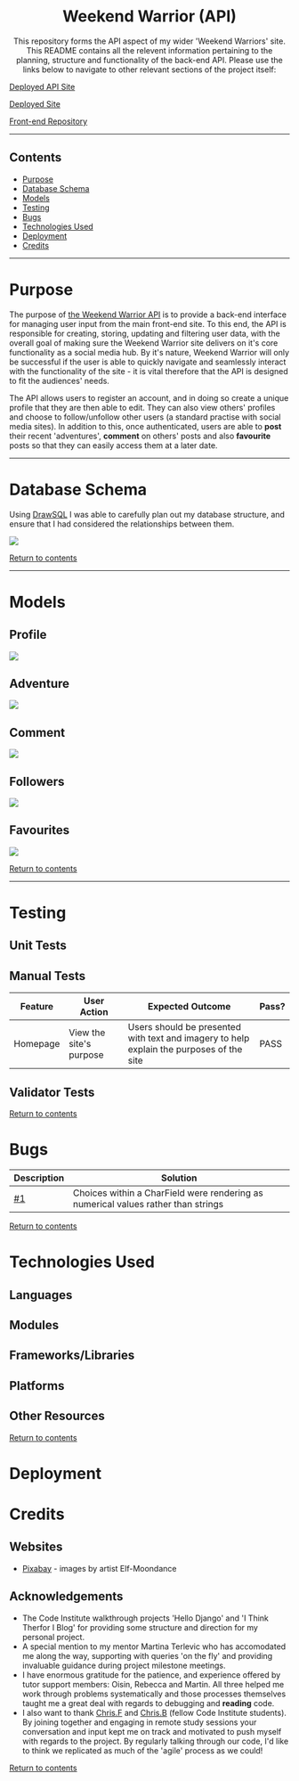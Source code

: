 <h1 align="center">Weekend Warrior (API)</h1>

<p align="center">This repository forms the API aspect of my wider 'Weekend Warriors' site. This README contains all the relevent information pertaining to the planning, structure and functionality of the back-end API. Please use the links below to navigate to other relevant sections of the project itself:<p>

[Deployed API Site](https://weekend-warrior-api.herokuapp.com)

[Deployed Site]()

[Front-end Repository]()

---
  
## Contents

*  [Purpose](#purpose)
*  [Database Schema](#database-schema)
*  [Models](#models)
*  [Testing](#testing)
*  [Bugs](#bugs)
*  [Technologies Used](#technologies-used)
*  [Deployment](#deployment)
*  [Credits](#credits)

---
  
# Purpose

The purpose of [the Weekend Warrior API](https://weekend-warrior-api.herokuapp.com) is to provide a back-end interface for managing user input from the main front-end site. To this end, the API is responsible for creating, storing, updating and filtering user data, with the overall goal of making sure the Weekend Warrior site delivers on it's core functionality as a social media hub. By it's nature, Weekend Warrior will only be successful if the user is able to quickly navigate and seamlessly interact with the functionality of the site - it is vital therefore that the API is designed to fit the audiences' needs.
  
The API allows users to register an account, and in doing so create a unique profile that they are then able to edit. They can also view others' profiles and choose to follow/unfollow other users (a standard practise with social media sites). In addition to this, once authenticated, users are able to **post** their recent 'adventures', **comment** on others' posts and also **favourite** posts so that they can easily access them at a later date.

---
  
# Database Schema 

Using [DrawSQL](https://drawsql.app/) I was able to carefully plan out my database structure, and ensure that I had considered the relationships between them. 
  
![](assets/database_schema.png)


[Return to contents](#contents)
  
---

# Models

## Profile

![](assets/drf_profiles.png)

## Adventure

![](assets/drf_adventures.png)

## Comment

![](assets/drf_comments.png)

## Followers
  
![](assets/drf_followers.png)

## Favourites
  
![](assets/drf_favourites.png)
  
  
[Return to contents](#contents)

---

# Testing

## Unit Tests

## Manual Tests

| Feature | User Action| Expected Outcome | Pass? |
| ----- | -------- | ------- | ------- |
| Homepage | View the site's purpose | Users should be presented with text and imagery to help explain the purposes of the site | PASS |

## Validator Tests

[Return to contents](#contents)




# Bugs

| Description | Solution |
| ----- | ------- |
| [#1](https://github.com/NickdevC/Home-Learning-Hub/issues/21#issue-1574485639) | Choices within a CharField were rendering as numerical values rather than strings |


[Return to contents](#contents)




# Technologies Used 

## Languages

## Modules

## Frameworks/Libraries

## Platforms

## Other Resources

[Return to contents](#contents)





# Deployment




# Credits

## Websites

* [Pixabay](https://pixabay.com/users/elf-moondance-19728901/) - images by artist Elf-Moondance


## Acknowledgements

* The Code Institute walkthrough projects 'Hello Django' and 'I Think Therfor I Blog' for providing some structure and direction for my personal project.
* A special mention to my mentor Martina Terlevic who has accomodated me along the way, supporting with queries 'on the fly' and providing invaluable guidance during project milestone meetings. 
* I have enormous gratitude for the patience, and experience offered by tutor support members: Oisin, Rebecca and Martin. All three helped me work through problems systematically and those processes themselves taught me a great deal with regards to debugging and **reading** code.
* I also want to thank [Chris.F](https://github.com/Chrisfaherty) and [Chris.B](https://github.com/Christoph33one) (fellow Code Institute students). By joining together and engaging in remote study sessions your conversation and input kept me on track and motivated to push myself with regards to the project. By regularly talking through our code, I'd like to think we replicated as much of the 'agile' process as we could!


[Return to contents](#contents)
